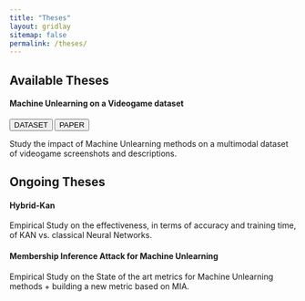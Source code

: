 ```yaml
---
title: "Theses"
layout: gridlay
sitemap: false
permalink: /theses/
---
```


<style>
img{
  border-radius: 10px;
}
iframe {
  width: 175px;
  display: inline;
  vertical-align:middle;
  <!-- margin-bottom:5px; -->
  <!-- margin-left:5px; -->
  <!-- border: 1px solid red; -->
}
.col-md-3 {
  margin:0;
  padding:0;
  margin-top:10px;
  margin-bottom:10px;
  display:block;
  overflow:hidden;
  text-align:center;
  display: table-cell;
  height: auto;
  float: none;
  background:white;
  border-radius:20px;
  <!-- border: 1px solid black; -->
}
</style>

## Available Theses

<div class="jumbotron">
<div class="row align-items-end">
<div class="col-md-12 col-sm-12">
<h4><b>Machine Unlearning on a Videogame dataset</b></h4>
<a href="https://huggingface.co/datasets/claudioDsi94/PlayMyData" target="_blank"><button class="btn btn-success btn-sm">DATASET</button></a>
<a href="{{ site.url }}{{ site.baseurl }}/papers/playmydata.pdf" target="_blank"><button class="btn btn-danger btn-sm">PAPER</button></a> 

Study the impact of Machine Unlearning methods on a multimodal dataset of videogame screenshots and descriptions.

</div>
</div>
</div>


## Ongoing Theses

<div class="jumbotron">
<div class="row align-items-end">
<div class="col-md-12 col-sm-12">
<h4><b>Hybrid-Kan</b></h4>

Empirical Study on the effectiveness, in terms of accuracy and training time, of KAN vs. classical Neural Networks.

</div>
</div>
</div>

<div class="jumbotron">
<div class="row align-items-end">
<div class="col-md-12 col-sm-12">
<h4><b>Membership Inference Attack for Machine Unlearning</b></h4>

Empirical Study on the State of the art metrics for Machine Unlearning methods + building a new metric based on MIA. 

</div>
</div>
</div>
